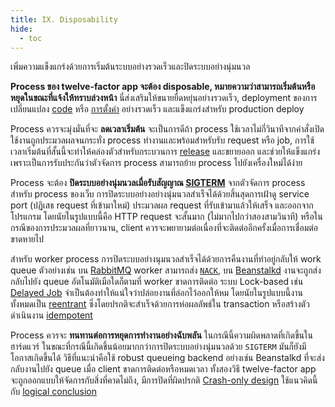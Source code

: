 ```yaml
---
title: IX. Disposability
hide:
  - toc
---
```

เพิ่มความแข็งแกร่งด้วยการเริ่มต้นระบบอย่างรวดเร็วและปิดระบบอย่างนุ่มนวล

**Process ของ twelve-factor app จะต้อง **disposable**, หมายความว่าสามารถเริ่มต้นหรือหยุดในขณะที่แจ้งให้ทราบล่วงหน้า** นี่ส่งเสริมให้ขนายยื่ดหยุ่นอย่างรวดเร็ว, deployment ของการเปลี่ยนแปลง [code](./codebase.md) หรือ [การตั้งค่า](./config.md) อย่างรวดเร็ว และแข็งแกร่งสำหรับ production deploy

Process ควรจะมุ่งมั่นที่จะ **ลดเวลาเริ่มต้น** จะเป็นการดีถ้า process ใช้เวลาไม่กี่วินาทีจากคำสั่งเปิดใช้งานถูกประมวลผลจนกระทั่ง process ทำงานและพร้อมสำหรับรับ request หรือ job, การใช้เวลาเริ่มต้นที่สั้นนี้จะทำให้คล่องตัวสำหรับกระบวนการ [release](./build-release-run.md) และขยายออก และช่วยให้แข็งแกร่งเพราะเป็นการรับประกันว่าตัวจัดการ process สามารถย้าย process ไปยังเครื่องใหม่ได้ง่าย

Process จะต้อง **ปิดระบบอย่างนุ่มนวลเมื่อรับสัญญาณ [SIGTERM](http://en.wikipedia.org/wiki/SIGTERM)** จากตัวจัดการ process สำหรับ process ของเว็บ การปิดระบบอย่างอย่างนุ่มนวลสำเร็จได้ด้วยสิ้นสุดการเฝ้าดู service port (ปฏิเสธ request ที่เข้ามาใหม่) ประมวลผล request ที่รับเข้ามาแล้วให้เสร็จ และออกจากโปรแกรม โดยนัยในรูปแบบนี้คือ HTTP request จะสั้นมาก (ไม่มากไปกว่าสองสามวินาที) หรือในกรณีของการประมวลผลที่ยาวนาน, client ควรจะพยายามต่อเนื่องที่จะติดต่ออีกครั้งเมื่อการเชื่อมต่อขาดหายไป

สำหรับ worker process การปิดระบบอย่างนุมนวลสำเร็จได้ด้วยการคืนงานที่ทำอยู่กลับให้ work queue ตัวอย่างเช่น บน [RabbitMQ](http://www.rabbitmq.com/) worker สามารถส่ง [`NACK`](http://www.rabbitmq.com/amqp-0-9-1-quickref.html#basic.nack), บน [Beanstalkd](https://beanstalkd.github.io) งานจะถูกส่งกลับไปยัง queue อัตโนมัติเมือใดก็ตามที่ worker ขาดการติดต่อ ระบบ Lock-based เช่น [Delayed Job](https://github.com/collectiveidea/delayed_job#readme) จำเป็นต้องทำให้แน่ใจว่าปล่อยงานที่ลํอกไว้ออกให้หม โดยนัยในรูปแบบนี้งานทั้งหมดเป็น [reentrant](http://en.wikipedia.org/wiki/Reentrant_%28subroutine%29) ซึ่งโดยปรกติจะสำเร็จด้วยการห่อผลลัพธ์ใน transaction หรือสร้างตัวดำเนินงาน [idempotent](http://en.wikipedia.org/wiki/Idempotence)

Process ควรจะ **ทนทานต่อการหยุดการทำงานอย่างฉับพลัน** ในกรณีนี้ความผิดพลาดที่เกิดขึ้นในฮาร์ดแวร์ ในขณะที่กรณีนี้เกิดขึ้นน้อยมากกว่าการปิดระบบอย่างนุ่มนวลด้วย `SIGTERM` มันก็ยังมีโอกาสเกิดขึ้นได้ วิธีที่แนะนำคือใช้ robust queueing backend อย่างเช่น Beanstalkd ที่จะส่งกลับงานไปยัง queue เมื่อ client ขาดการติดต่อหรือหมดเวลา ทั้งสองวิธี twelve-factor app จะถูกออกแบบให้จัดการกับสิ่งที่คาดไม่ถึง, มีการปิดที่ผิดปรกติ [Crash-only design](http://lwn.net/Articles/191059/) ใช้แนวคิดนี้กับ [logical conclusion](http://docs.couchdb.org/en/latest/intro/overview.html)

